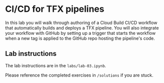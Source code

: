 # CI/CD for TFX pipelines

In this lab you will walk through authoring of a Cloud Build CI/CD workflow that automatically builds and deploys a TFX pipeline. You will also integrate your workflow with GitHub by setting up a trigger that starts the workflow when a new tag is applied to the GitHub repo hosting the pipeline's code.


## Lab instructions

The lab instructions are in the `labs/lab-03.ipynb`.

Please reference the completed exercises in `/solutions` if you are stuck.


